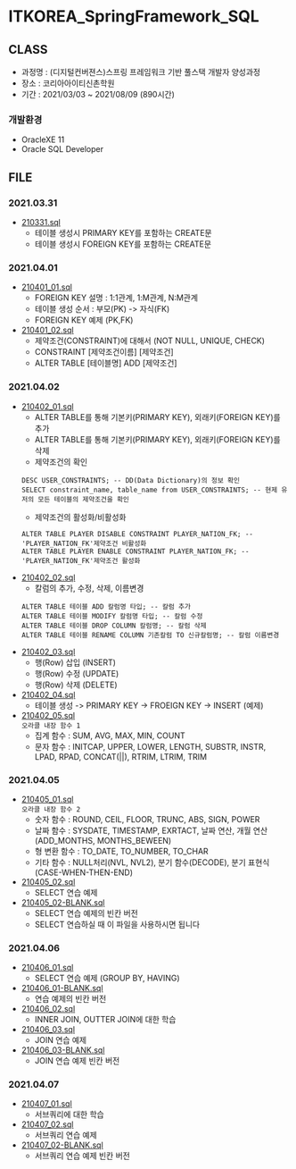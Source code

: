 # ITKOREA_SpringFramework_SQL

## CLASS
* 과정명 : (디지털컨버젼스)스프링 프레임워크 기반 풀스택 개발자 양성과정
* 장소 : 코리아아이티신촌학원
* 기간 : 2021/03/03 ~ 2021/08/09 (890시간)

### 개발환경
* OracleXE 11
* Oracle SQL Developer

## FILE
### 2021.03.31
* [210331.sql](https://github.com/DAnomaly/ITKOREA_SpringFramework_SQL/blob/main/210331.sql)
	* 테이블 생성시 PRIMARY KEY를 포함하는 CREATE문
	* 테이블 생성시 FOREIGN KEY를 포함하는 CREATE문
### 2021.04.01
* [210401_01.sql](https://github.com/DAnomaly/ITKOREA_SpringFramework_SQL/blob/main/210401_01.sql)
	* FOREIGN KEY 설명 : 1:1관계, 1:M관계, N:M관계
	* 테이블 생성 순서 : 부모(PK) -> 자식(FK)
	* FOREIGN KEY 예제 (PK,FK)
* [210401_02.sql](https://github.com/DAnomaly/ITKOREA_SpringFramework_SQL/blob/main/210401_02.sql)
	* 제약조건(CONSTRAINT)에 대해서 (NOT NULL, UNIQUE, CHECK)
	* CONSTRAINT [제약조건이름] [제약조건]
	* ALTER TABLE [테이블명] ADD [제약조건]
### 2021.04.02
* [210402_01.sql](https://github.com/DAnomaly/ITKOREA_SpringFramework_SQL/blob/main/210402_01.sql)
	* ALTER TABLE를 통해 기본키(PRIMARY KEY), 외래키(FOREIGN KEY)를 추가
	* ALTER TABLE를 통해 기본키(PRIMARY KEY), 외래키(FOREIGN KEY)를 삭제
	* 제약조건의 확인
	```
	DESC USER_CONSTRAINTS; -- DD(Data Dictionary)의 정보 확인
	SELECT constraint_name, table_name from USER_CONSTRAINTS; -- 현제 유저의 모든 테이블의 제약조건을 확인
	``` 
	* 제약조건의 활성화/비활성화
	```
	ALTER TABLE PLAYER DISABLE CONSTRAINT PLAYER_NATION_FK; -- 'PLAYER_NATION_FK'제약조건 비활성화
	ALTER TABLE PLAYER ENABLE CONSTRAINT PLAYER_NATION_FK; -- 'PLAYER_NATION_FK'제약조건 활성화
	```
* [210402_02.sql](https://github.com/DAnomaly/ITKOREA_SpringFramework_SQL/blob/main/210402_02.sql)
	* 칼럼의 추가, 수정, 삭제, 이름변경
	```
	ALTER TABLE 테이블 ADD 칼럼명 타입; -- 칼럼 추가
	ALTER TABLE 테이블 MODIFY 칼럼명 타입; -- 칼럼 수정
	ALTER TABLE 테이블 DROP COLUMN 칼럼명; -- 칼럼 삭제
	ALTER TABLE 테이블 RENAME COLUMN 기존칼럼 TO 신규칼럼명; -- 칼럼 이름변경
	```
* [210402_03.sql](https://github.com/DAnomaly/ITKOREA_SpringFramework_SQL/blob/main/210402_03.sql)
	* 행(Row) 삽입 (INSERT)
	* 행(Row) 수정 (UPDATE)
	* 행(Row) 삭제 (DELETE)
* [210402_04.sql](https://github.com/DAnomaly/ITKOREA_SpringFramework_SQL/blob/main/210402_04.sql)
	* 테이블 생성 -> PRIMARY KEY -> FROEIGN KEY -> INSERT (예제)
* [210402_05.sql](https://github.com/DAnomaly/ITKOREA_SpringFramework_SQL/blob/main/210402_05.sql)   
	```오라클 내장 함수 1```
	* 집계 함수 : SUM, AVG, MAX, MIN, COUNT
	* 문자 함수 : INITCAP, UPPER, LOWER, LENGTH, SUBSTR, INSTR, LPAD, RPAD, CONCAT(||), RTRIM, LTRIM, TRIM
### 2021.04.05
* [210405_01.sql](https://github.com/DAnomaly/ITKOREA_SpringFramework_SQL/blob/main/210405_01.sql)   
	```오라클 내장 함수 2```
	* 숫자 함수 : ROUND, CEIL, FLOOR, TRUNC, ABS, SIGN, POWER
	* 날짜 함수 : SYSDATE, TIMESTAMP, EXRTACT, 날짜 연산, 개월 연산(ADD_MONTHS, MONTHS_BEWEEN)
	* 형 변환 함수 : TO_DATE, TO_NUMBER, TO_CHAR
	* 기타 함수 : NULL처리(NVL, NVL2), 분기 함수(DECODE), 분기 표현식(CASE-WHEN-THEN-END)
* [210405_02.sql](https://github.com/DAnomaly/ITKOREA_SpringFramework_SQL/blob/main/210405_02.sql) 
	* SELECT 연습 예제
* [210405_02-BLANK.sql](https://github.com/DAnomaly/ITKOREA_SpringFramework_SQL/blob/main/210405_02-BLANK.sql)
	* SELECT 연습 예제의 빈칸 버전
	* SELECT 연습하실 때 이 파일을 사용하시면 됩니다
### 2021.04.06
* [210406_01.sql](https://github.com/DAnomaly/ITKOREA_SpringFramework_SQL/blob/main/210406_01.sql)
	* SELECT 연습 예제 (GROUP BY, HAVING)
* [210406_01-BLANK.sql](https://github.com/DAnomaly/ITKOREA_SpringFramework_SQL/blob/main/210406_01-BLANK.sql)
	* 연습 예제의 빈칸 버전
* [210406_02.sql](https://github.com/DAnomaly/ITKOREA_SpringFramework_SQL/blob/main/210406_02.sql)
	* INNER JOIN, OUTTER JOIN에 대한 학습
* [210406_03.sql](https://github.com/DAnomaly/ITKOREA_SpringFramework_SQL/blob/main/210406_03.sql)
	* JOIN 연습 예제
* [210406_03-BLANK.sql](https://github.com/DAnomaly/ITKOREA_SpringFramework_SQL/blob/main/210406_03-BLANK.sql)
	* JOIN 연습 예제 빈칸 버전
### 2021.04.07
* [210407_01.sql](https://github.com/DAnomaly/ITKOREA_SpringFramework_SQL/blob/main/210407_01.sql)
	* 서브쿼리에 대한 학습
* [210407_02.sql](https://github.com/DAnomaly/ITKOREA_SpringFramework_SQL/blob/main/210407_02.sql)
	* 서브쿼리 연습 예제
* [210407_02-BLANK.sql](https://github.com/DAnomaly/ITKOREA_SpringFramework_SQL/blob/main/210407_02-BLANK.sql)
	* 서브쿼리 연습 예제 빈칸 버전